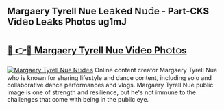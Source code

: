 ## Margaery Tyrell Nue Le𝚊k𝚎d N𝚞𝚍e - Part-CKS Vid𝚎o Le𝚊ks Photos ug1mJ

# <h2><a href="http://fb1t9tk.evod.top/?m=Margaery+Tyrell+Nue">🔗 👉🔴 Margaery Tyrell Nue Vid𝚎o Ph𝚘t𝚘s</a></h2>

[![Margaery Tyrell Nue N𝚞d𝚎s](https://i.imgur.com/8V9OHl7.gif)](http://fb1t9tk.evod.top/?m=Margaery+Tyrell+Nue)
Online content creator Margaery Tyrell Nue who is known for sharing lifestyle and dance content, including solo and collaborative dance performances and vlogs. Margaery Tyrell Nue public image is one of strength and resilience, but he's not immune to the challenges that come with being in the public eye. 
